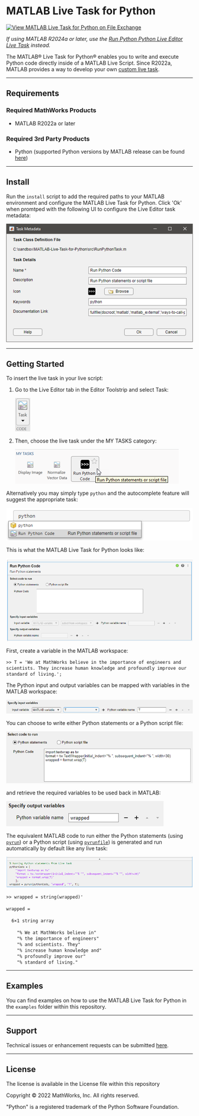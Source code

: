 # MATLAB Live Task for Python

[![View MATLAB Live Task for Python on File Exchange](https://www.mathworks.com/matlabcentral/images/matlab-file-exchange.svg)](https://www.mathworks.com/matlabcentral/fileexchange/111240-matlab-live-task-for-python)

_If using MATLAB R2024a or later, use the [Run Python Python Live Editor Live Task](https://www.mathworks.com/help/matlab/ref/runpythoncode.html) instead._

The MATLAB® Live Task for Python® enables you to write and execute Python code directly inside of a MATLAB Live Script. Since R2022a, MATLAB provides a way to develop your own [custom live task](https://www.mathworks.com/help/matlab/creating_guis/live-task-development-overview.html).

---

## Requirements
### Required MathWorks Products
* MATLAB R2022a or later

### Required 3rd Party Products
* Python (supported Python versions by MATLAB release can be found [here](https://www.mathworks.com/support/requirements/python-compatibility.html))

---

## Install
Run the `install` script to add the required paths to your MATLAB environment and configure the MATLAB Live Task for Python. Click 'Ok' when promtped with the following UI to configure the Live Editor task metadata:

![img/pythonTaskInstall.png](img/pythonTaskInstall.png)

---

## Getting Started
To insert the live task in your live script:

1. Go to the Live Editor tab in the Editor Toolstrip and select Task: 

    ![img/pythonTask1.png](img/pythonTask1.png)

2. Then, choose the live task under the MY TASKS category:

    ![img/pythonTask2.png](img/pythonTask2.png)

Alternatively you may simply type `python` and the autocomplete feature will suggest the appropriate task:

![img/pythonTask3.png](img/pythonTask3.png)

This is what the MATLAB Live Task for Python looks like:

![img/pythonTask4.png](img/pythonTask4.png)

First, create a variable in the MATLAB workspace: 
```
>> T = 'We at MathWorks believe in the importance of engineers and scientists. They increase human knowledge and profoundly improve our standard of living.';
```

The Python input and output variables can be mapped with variables in the MATLAB workspace: 

![img/pythonTask5.png](img/pythonTask5.png)

You can choose to write either Python statements or a Python script file: 

![img/pythonTask6.png](img/pythonTask6.png)

and retrieve the required variables to be used back in MATLAB:

![img/pythonTask7.png](img/pythonTask7.png)

The equivalent MATLAB code to run either the Python statements (using [`pyrun`](https://www.mathworks.com/help/matlab/ref/pyrun.html)) or a Python script (using [`pyrunfile`](https://www.mathworks.com/help/matlab/ref/pyrunfile.html)) is generated and run automatically by default like any live task:

![img/pythonTask8.png](img/pythonTask8.png)

```
>> wrapped = string(wrapped)'

wrapped = 

  6×1 string array

    "% We at MathWorks believe in"
    "% the importance of engineers"
    "% and scientists. They"
    "% increase human knowledge and"
    "% profoundly improve our"
    "% standard of living."
```

---

## Examples

You can find examples on how to use the MATLAB Live Task for Python in the `examples` folder within this repository.

---

## Support

Technical issues or enhancement requests can be submitted [here](https://github.com/mathworks/MATLAB-Live-Task-for-Python/issues).

---

## License
The license is available in the License file within this repository

Copyright © 2022 MathWorks, Inc. All rights reserved.

"Python" is a registered trademark of the Python Software Foundation.